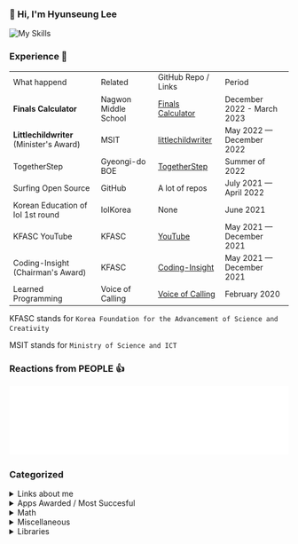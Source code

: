 ### 👋 Hi, I'm Hyunseung Lee

![My Skills](https://skillicons.dev/icons?i=ts,js,html,css,vue,python,nuxt,svelte,react)

### Experience 👔
<table>
    <tr>
        <td>What happend</td>
        <td>Related</td>
        <td>GitHub Repo / Links</td>
        <td>Period</td>
    </tr>
    <tr>
        <td><strong>Finals Calculator</strong></td>
        <td>Nagwon Middle School</td>
        <td><a href="https://github.com/HyunseungLee-Travis/FinalsCalcualtor">Finals Calculator</a></td>
        <td>December 2022 - March 2023</td>
    </tr>
    <tr>
        <td><strong>Littlechildwriter</strong> (Minister&#39;s Award)</td>
        <td>MSIT</td>
        <td><a href="https://github.com/HyunseungLee-Travis/littlechildwriter">littlechildwriter</a></td>
        <td>May 2022 — December 2022</td>
    </tr>
    <tr>
        <td>TogetherStep</td>
        <td>Gyeongi-do BOE</td>
        <td><a href="https://github.com/togetherstep">TogetherStep</a></td>
        <td>Summer of 2022</td>
    </tr>
    <tr>
        <td>Surfing Open Source</td>
        <td>GitHub</td>
        <td>A lot of repos</td>
        <td>July 2021 — April 2022</td>
    </tr>
    <tr>
        <td>Korean Education of IoI 1st round</td>
        <td>IoIKorea</td>
        <td>None</td>
        <td>June 2021</td>
    </tr>
    <tr>
        <td>KFASC YouTube</td>
        <td>KFASC</td>
        <td><a href="https://www.youtube.com/@coding-insight2429">YouTube</a></td>
        <td>May 2021 — December 2021</td>
    </tr>
    <tr>
        <td>Coding-Insight (Chairman&#39;s Award)</td>
        <td>KFASC</td>
        <td><a href="https://github.com/HyunseungLee-Travis/Coding-Insight">Coding-Insight</a></td>
        <td>May 2021 — December 2021</td>
    </tr>
    <tr>
        <td>Learned Programming</td>
        <td>Voice of Calling</td>
        <td><a href="https://www.facebook.com/voiceofcalling/">Voice of Calling</a></td>
        <td>February 2020</td>
    </tr>
</table>

KFASC stands for `Korea Foundation for the Advancement of Science and Creativity`

MSIT stands for `Ministry of Science and ICT`

### Reactions from PEOPLE 👍

<img src="./metrics.plugin.reactions.svg" alt="svg reactions" />

### Categorized

<details>
    <summary>Links about me</summary>
    <ul>
        <li><a href="https://www.forbes.com/sites/nextavenue/2021/01/05/eldera-the-new-global-intergenerational-mentoring-program/?sh=75942761f2f8">Forbes</a></li>
        <li><a href="https://www.amazon.com/Beautiful-Theorems-that-Changed-Math/dp/B08L7H65L2">Amazon</a></li>
        <li><a href="https://www.nextavenue.org/eldera-the-new-global-intergenerational-mentoring-program">Next Avenue</a></li>
        <li><a href="https://www.washingtonpost.com/lifestyle/2021/12/03/seniors-loneliness-solutions-technology-virtual-reality/">Washington Post</a></li>
        <li><a href="https://m.facebook.com/story.php?story_fbid=pfbid0HLS4C9WgnG7bVLwGzVhpvSMCrq4gHxozZVnbQW66pY4W6cmzx3jNVm5nzUwLDWNol&id=101096427922750&m_entstream_source=timeline&__tn__=%2As%2As-R">Facebook</a>
        <li><a href="https://m.kmib.co.kr/view.asp?arcid=0015066564">국민일보</a></li>
        <li><a href="https://news.nate.com/view/20201001n13122">네이트 뉴스</a></li>   
    </ul>
</details>

<details>
    <summary>Apps Awarded / Most Succesful</summary>
    <ul>
        <li><a href="https://github.com/HyunseungLee-Travis/littlechildwriter">littlechildwriter</a></li>
        <li><a href="https://github.com/HyunseungLee-Travis/FinalsCalculator">Finals Calculator</a></li>
        <li><a href="https://github.com/HyunseungLee-Travis/Coding-Insight">Coding-Insight</a></li>
    </ul>
</details>

<details>
    <summary>Math</summary>
    <ul>
        <li><a href="https://github.com/HyunseungLee-Travis/RootFormula">Root Formula</a></li>
        <li><a href="https://github.com/HyunseungLee-Travis/Ari">Ari</a></li>
    </ul>
</details>

<details>
    <summary>Miscellaneous</summary>
    <ul>
        <li><a href="https://github.com/HyunseungLee-Travis/custom-brave-filter">Custom Brave Filter</a></li>
        <li><a href="https://github.com/HyunseungLee-Travis/my_memes">Memes</a></li>
        <li><a href="https://github.com/HyunseungLee-Travis/Chatbot-Maria">Chatbot Maria</a></li>
        <li><a href="https://github.com/HyunseungLee-Travis/Tori">Tori</a></li>
    </ul>
</details>

<details>
    <summary>Libraries</summary>
    <ul>
        <li><a href="https://github.com/HyunseungLee-Travis/browser-barcodescanner">Browser-BarcodeScanner</a></li>
    </ul>
</details>
